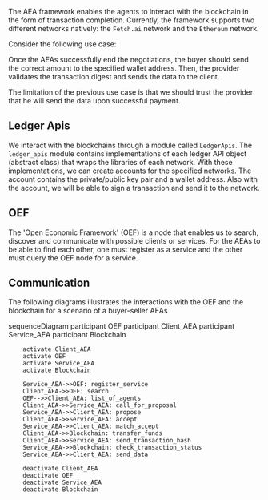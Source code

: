 The AEA framework enables the agents to interact with the blockchain in the form of transaction completion. Currently, the framework supports
two different networks natively: the `Fetch.ai` network and the `Ethereum` network.

Consider the following use case:

Once the AEAs successfully end the negotiations, the buyer should send the correct amount to the specified wallet address. Then, the provider
validates the transaction digest and sends the data to the client.

The limitation of the previous use case is that we should trust the provider that he will send the data upon successful payment.

## Ledger Apis

We interact with the blockchains through a module called `LedgerApis`. The `ledger_apis` module contains implementations of each ledger API object (abstract class) that wraps the libraries of each network. With these implementations, we can create accounts for the specified networks. The account contains the private/public key pair and a wallet address. Also with the account, we will be able to
sign a transaction and send it to the network.  

## OEF

The 'Open Economic Framework' (OEF) is a node that enables us to search, discover and communicate with possible clients or services. 
For the AEAs to be able to find each other, one must register as a service and the other must query the OEF node for a service.  

## Communication

The following diagrams illustrates the interactions with the OEF and the blockchain for a scenario of a buyer-seller AEAs

<div class="mermaid">
    sequenceDiagram
        participant OEF
        participant Client_AEA
        participant Service_AEA
        participant Blockchain
    
        activate Client_AEA
        activate OEF
        activate Service_AEA
        activate Blockchain
        
        Service_AEA->>OEF: register_service
        Client_AEA->>OEF: search
        OEF-->>Client_AEA: list_of_agents
        Client_AEA->>Service_AEA: call_for_proposal
        Service_AEA->>Client_AEA: propose
        Client_AEA->>Service_AEA: accept
        Service_AEA->>Client_AEA: match_accept
        Client_AEA->>Blockchain: transfer_funds
        Client_AEA->>Service_AEA: send_transaction_hash
        Service_AEA->>Blockchain: check_transaction_status
        Service_AEA->>Client_AEA: send_data
        
        deactivate Client_AEA
        deactivate OEF
        deactivate Service_AEA
        deactivate Blockchain
       
</div>
